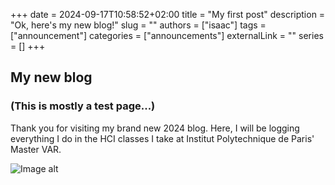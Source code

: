 +++ 
date = 2024-09-17T10:58:52+02:00
title = "My first post"
description = "Ok, here's my new blog!"
slug = ""
authors = ["isaac"]
tags = ["announcement"]
categories = ["announcements"]
externalLink = ""
series = []
+++

## My new blog

### (This is mostly a test page...)

Thank you for visiting my brand new 2024 blog. Here, I will be logging everything I do in the HCI classes I take at Institut Polytechnique de Paris' Master VAR.

![Image alt](/images/N90.jpg)